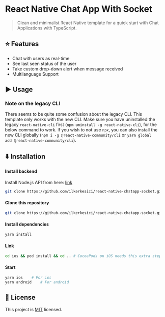 # React Native Chat App With Socket

> Clean and minimalist React Native template for a quick start with Chat Applications with TypeScript.

## :star: Features

- Chat with users as real-time
- See last seen status of the user
- Take custom drop-down alert when message received
- Multilanguage Support

## :arrow_forward: Usage

### Note on the legacy CLI
There seems to be quite some confusion about the legacy CLI. This template only works with the new CLI. Make sure you have uninstalled the legacy `react-native-cli` first (`npm uninstall -g react-native-cli`), for the below command to work. If you wish to not use `npx`, you can also install the new CLI globally (`npm i -g @react-native-community/cli` or `yarn global add @react-native-community/cli`).

## :arrow_down: Installation

#### Install backend
Install Node.js API from here: <a href="http://google.com">link</a>

```sh
git clone https://github.com/ilkerkesici/react-native-chatapp-socket.git  #Changing
```
#### Clone this repository

```sh
git clone https://github.com/ilkerkesici/react-native-chatapp-socket.git
```

#### Install dependencies

```sh
yarn install
```

#### Link

```sh
cd ios && pod install && cd .. # CocoaPods on iOS needs this extra step
```


#### Start

```sh
yarn ios    # For ios
yarn android    # For android
```


## :bookmark: License

This project is [MIT](LICENSE) licensed.